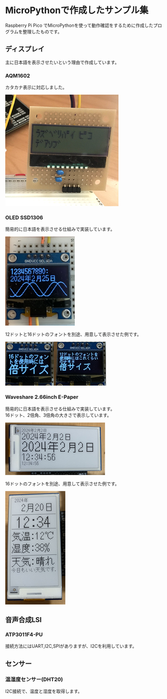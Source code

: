 # MicroPythonで作成したサンプル集
Raspberry Pi Pico でMicroPythonを使って動作確認をするために作成したプログラムを整理したものです。

## ディスプレイ

主に日本語を表示させたいという理由で作成しています。

### AQM1602
カタカナ表示に対応しました。<br>


![aqm1602](img/aqm1602_1.png)

### OLED SSD1306
簡易的に日本語を表示させる仕組みで実装しています。<br>

![ssd1306](img/ssd1306_0.png)

12ドットと16ドットのフォントを別途、用意して表示させた例です。

![ssd1306](img/ssd1306_1.png)


### Waveshare 2.66inch E-Paper
簡易的に日本語を表示させる仕組みで実装しています。<br>
16ドット、2倍角、3倍角の大きさで表示しています。

![epd266](img/epd266_1.png)


16ドットのフォントを別途、用意して表示させた例です。

![epd266](img/epd266_2.png)


## 音声合成LSI
### ATP3011F4-PU

接続方法にはUART,I2C,SPIがありますが、I2Cを利用しています。

## センサー
### 温湿度センサー(DHT20)
I2C接続で、温度と湿度を取得します。

